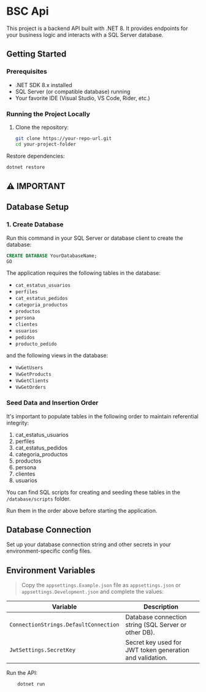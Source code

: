 # BSC Api

This project is a backend API built with .NET 8. It provides endpoints for your business logic and interacts with a SQL Server database.

## Getting Started

### Prerequisites

- .NET SDK 8.x installed
- SQL Server (or compatible database) running
- Your favorite IDE (Visual Studio, VS Code, Rider, etc.)

### Running the Project Locally

1. Clone the repository:

   ```bash
   git clone https://your-repo-url.git
   cd your-project-folder

Restore dependencies:

```sh
dotnet restore
```
## ⚠️ IMPORTANT

## Database Setup

### 1. Create Database

Run this command in your SQL Server or database client to create the database:

```sql
CREATE DATABASE YourDatabaseName;
GO
```

The application requires the following tables in the database:

- `cat_estatus_usuarios`
- `perfiles`
- `cat_estatus_pedidos`
- `categoria_productos`
- `productos`
- `persona`
- `clientes`
- `usuarios`
- `pedidos`
- `producto_pedido`

and the following views in the database:

- `VwGetUsers`
- `VwGetProducts`
- `VwGetClients`
- `VwGetOrders`

### Seed Data and Insertion Order

It's important to populate tables in the following order to maintain referential integrity:

1. cat_estatus_usuarios  
2. perfiles  
3. cat_estatus_pedidos  
4. categoria_productos  
5. productos  
6. persona
7. clientes  
8. usuarios


You can find SQL scripts for creating and seeding these tables in the `/database/scripts` folder.

Run them in the order above before starting the application.

## Database Connection

Set up your database connection string and other secrets in your environment-specific config files.

## Environment Variables

> Copy the `appsettings.Example.json` file as `appsettings.json` or `appsettings.Development.json` and complete the values:

| Variable                  | Description                                                   |
| ------------------------- | ------------------------------------------------------------- |
| `ConnectionStrings.DefaultConnection` | Database connection string (SQL Server or other DB).        |
| `JwtSettings.SecretKey`    | Secret key used for JWT token generation and validation.       |


Run the API:
```sh
    dotnet run
```
